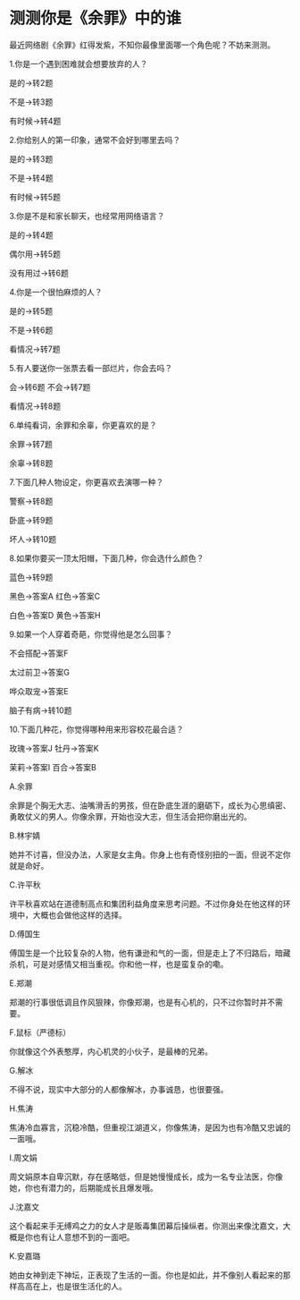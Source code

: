 # 测测你是《余罪》中的谁

最近网络剧《余罪》红得发紫，不知你最像里面哪一个角色呢？不妨来测测。 

1.你是一个遇到困难就会想要放弃的人？ 

是的→转2题 

不是→转3题 

有时候→转4题 

2.你给别人的第一印象，通常不会好到哪里去吗？ 

是的→转3题 

不是→转4题 

有时候→转5题 

3.你是不是和家长聊天，也经常用网络语言？ 

是的→转4题 

偶尔用→转5题 

没有用过→转6题 

4.你是一个很怕麻烦的人？ 

是的→转5题 

不是→转6题 

看情况→转7题 

5.有人要送你一张票去看一部烂片，你会去吗？ 

会→转6题 不会→转7题 

看情况→转8题 

6.单纯看词，余罪和余辜，你更喜欢的是？ 

余罪→转7题 

余辜→转8题 

7.下面几种人物设定，你更喜欢去演哪一种？ 

警察→转8题 

卧底→转9题 

坏人→转10题 

8.如果你要买一顶太阳帽，下面几种，你会选什么颜色？ 

蓝色→转9题 

黑色→答案A 红色→答案C 

白色→答案D 黄色→答案H 

9.如果一个人穿着奇葩，你觉得他是怎么回事？ 

不会搭配→答案F 

太过前卫→答案G 

哗众取宠→答案E 

脑子有病→转10题 

10.下面几种花，你觉得哪种用来形容校花最合适？ 

玫瑰→答案J 牡丹→答案K 

茉莉→答案I 百合→答案B 

A.余罪 

余罪是个胸无大志、油嘴滑舌的男孩，但在卧底生涯的磨砺下，成长为心思缜密、勇敢仗义的男人。你像余罪，开始也没大志，但生活会把你磨出光的。 

B.林宇婧 

她并不讨喜，但没办法，人家是女主角。你身上也有奇怪别扭的一面，但说不定你就是命好。 

C.许平秋 

许平秋喜欢站在道德制高点和集团利益角度来思考问题。不过你身处在他这样的环境中，大概也会做他这样的选择。 

D.傅国生 

傅国生是一个比较复杂的人物，他有谦逊和气的一面，但是走上了不归路后，暗藏杀机，可是对感情又相当重视。你和他一样，也是蛮复杂的嘞。 

E.郑潮 

郑潮的行事很低调且作风狠辣，你像郑潮，也是有心机的，只不过你暂时并不需要。 

F.鼠标（严德标） 

你就像这个外表憨厚，内心机灵的小伙子，是最棒的兄弟。 

G.解冰 

不得不说，现实中大部分的人都像解冰，办事诚恳，也很要强。 

H.焦涛 

焦涛冷血寡言，沉稳冷酷，但重视江湖道义，你像焦涛，是因为也有冷酷又忠诚的一面哦。 

I.周文娟 

周文娟原本自卑沉默，存在感略低，但是她慢慢成长，成为一名专业法医，你像她，你也有潜力的，后期能成长且爆发哦。 

J.沈嘉文 

这个看起来手无缚鸡之力的女人才是贩毒集团幕后操纵者。你测出来像沈嘉文，大概是你也有让人意想不到的一面吧。 

K.安嘉璐 

她由女神到走下神坛，正表现了生活的一面。你也是如此，并不像别人看起来的那样高高在上，也是很生活化的人。